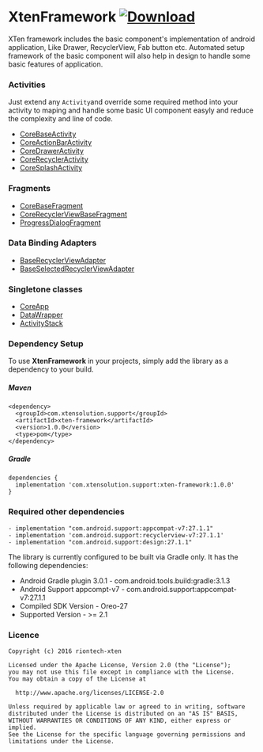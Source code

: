 # XtenFramework [ ![Download](https://api.bintray.com/packages/vaghelamithun/xtensolutions/xten-framework/images/download.svg) ](https://bintray.com/vaghelamithun/xtensolutions/xten-framework/_latestVersion)
XTen framework includes the basic component's implementation of android application, Like Drawer, RecyclerView, Fab button etc. Automated setup framework of the basic component will also help in design to handle some basic features of application.

### Activities
Just extend any `Activity`and override some required method into your activity to maping and handle some basic UI component easyly and reduce the complexity and line of code.

- [CoreBaseActivity](https://github.com/riontech-xten/XtenFramework)
- [CoreActionBarActivity](https://github.com/riontech-xten/XtenFramework)
- [CoreDrawerActivity](https://github.com/riontech-xten/XtenFramework)
- [CoreRecyclerActivity](https://github.com/riontech-xten/XtenFramework)
- [CoreSplashActivity](https://github.com/riontech-xten/XtenFramework)

### Fragments

- [CoreBaseFragment](https://github.com/riontech-xten/XtenFramework)
- [CoreRecyclerViewBaseFragment](https://github.com/riontech-xten/XtenFramework)
- [ProgressDialogFragment](https://github.com/riontech-xten/XtenFramework)

### Data Binding Adapters 

- [BaseRecyclerViewAdapter](https://github.com/riontech-xten/XtenFramework)
- [BaseSelectedRecyclerViewAdapter](https://github.com/riontech-xten/XtenFramework)

### Singletone classes 

- [CoreApp](https://github.com/riontech-xten/XtenFramework)
- [DataWrapper](https://github.com/riontech-xten/XtenFramework)
- [ActivityStack](https://github.com/riontech-xten/XtenFramework)

### Dependency Setup
To use **XtenFramework** in your projects, simply add the library as a dependency to your build.

##### Maven
```
<dependency>
  <groupId>com.xtensolution.support</groupId>
  <artifactId>xten-framework</artifactId>
  <version>1.0.0</version>
  <type>pom</type>
</dependency>
```
##### Gradle
```
dependencies {
  implementation 'com.xtensolution.support:xten-framework:1.0.0'
}
```

### Required other dependencies
```
- implementation "com.android.support:appcompat-v7:27.1.1"
- implementation 'com.android.support:recyclerview-v7:27.1.1'
- implementation "com.android.support:design:27.1.1"

```

The library is currently configured to be built via Gradle only. It has the following dependencies:

* Android Gradle plugin 3.0.1 - com.android.tools.build:gradle:3.1.3
* Android Support appcompt-v7 - com.android.support:appcompat-v7:27.1.1
* Compiled SDK Version        - Oreo-27
* Supported Version           - >= 2.1


### Licence
```
Copyright (c) 2016 riontech-xten

Licensed under the Apache License, Version 2.0 (the "License");
you may not use this file except in compliance with the License.
You may obtain a copy of the License at

  http://www.apache.org/licenses/LICENSE-2.0

Unless required by applicable law or agreed to in writing, software
distributed under the License is distributed on an "AS IS" BASIS,
WITHOUT WARRANTIES OR CONDITIONS OF ANY KIND, either express or implied.
See the License for the specific language governing permissions and
limitations under the License.
```




